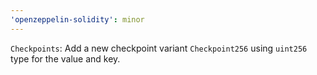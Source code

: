 ```yaml
---
'openzeppelin-solidity': minor
---
```


`Checkpoints`: Add a new checkpoint variant `Checkpoint256` using `uint256` type for the value and key.
